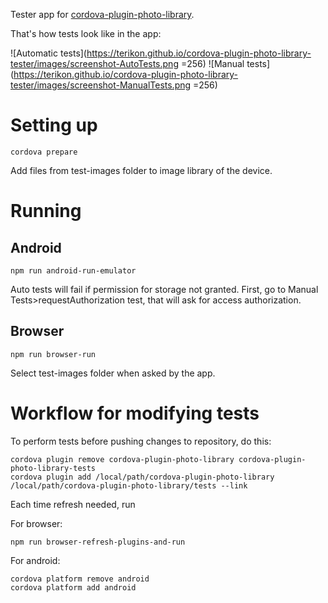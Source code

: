 Tester app for [cordova-plugin-photo-library](https://github.com/terikon/cordova-plugin-photo-library).

That's how tests look like in the app:

![Automatic tests](https://terikon.github.io/cordova-plugin-photo-library-tester/images/screenshot-AutoTests.png =256)
![Manual tests](https://terikon.github.io/cordova-plugin-photo-library-tester/images/screenshot-ManualTests.png =256)

# Setting up

    cordova prepare

Add files from test-images folder to image library of the device.

# Running

## Android

    npm run android-run-emulator

Auto tests will fail if permission for storage not granted. First, go to Manual Tests>requestAuthorization test, that will ask for access authorization.

## Browser

    npm run browser-run

Select test-images folder when asked by the app.

# Workflow for modifying tests

To perform tests before pushing changes to repository, do this:

    cordova plugin remove cordova-plugin-photo-library cordova-plugin-photo-library-tests
    cordova plugin add /local/path/cordova-plugin-photo-library /local/path/cordova-plugin-photo-library/tests --link

Each time refresh needed, run

For browser:

    npm run browser-refresh-plugins-and-run

For android:

    cordova platform remove android
    cordova platform add android

